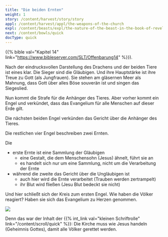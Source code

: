 ```yaml
---
title: "Die beiden Ernten"
weight: 1
story: /content/harvest/story/story
appl: /content/harvest/appl/the-weapons-of-the-church
expl: /content/beasts/expl/the-nature-of-the-beast-in-the-book-of-revelation
next: /content/bowls/quick
docType: quick
---
```



{{% bible val="Kapitel 14" link="https://www.bibleserver.com/SLT/Offenbarung14" %}}).

Nach der eindrucksvollen Darstellung des Drachens und der beiden Tiere ist eines klar. Die Sieger sind die Gläubigen. Und ihre Hauptstärke ist ihre Treue zu Gott (als Jungfrauen). Sie stehen am gläsernen Meer als Mahnung, dass Gott über alles Böse souverän ist und singen das Siegeslied.

Nun kommt die Strafe für die Anhänger des Tieres. Aber vorher kommt ein Engel und verkündet, dass das Evangelium für alle Menschen auf dieser Erde gilt.

Die nächsten beiden Engel verkünden das Gericht über die Anhänger des Tieres. 

Die restlichen vier Engel beschreiben zwei Ernten.

Die 
- erste Ernte ist eine Sammlung der Gläubigen
    - eine Gestalt, die dem Menschensohn (Jesus) ähnelt, führt sie an
    - es handelt sich nur um eine Sammlung, nicht um die Verarbeitung der Ernte
- während die zweite das Gericht über die Ungläubigen ist
    - auch hier wird die Ernte verarbeitet (Trauben werden zertrampelt)
    - ihr Blut wird fließen (Jesu Blut bedeckt sie nicht)

Und hier schließt sich der Kreis zum ersten Engel. Wie haben die Völker reagiert? Haben sie sich das Evangelium zu Herzen genommen.

![](/images/harvest_de.jpg)

Denn das war der Inhalt der {{% int_link val="kleinen Schriftrolle" link="/content/scroll/quick" %}}: Die Kirche muss wie Jesus handeln (Geheimnis Gottes), damit alle Völker gerettet werden.
